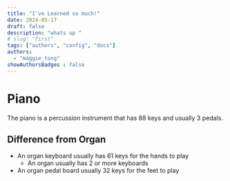 ```yaml
---
title: "I've Learned so much!"
date: 2024-05-17
draft: false
description: "whats up "
# slug: "first"
tags: ["authors", "config", "docs"]
authors:
  - "maggie_tong"
showAuthorsBadges : false
---
```


# Piano

The piano is a percussion instrument that has 88 keys and usually 3 pedals.  

## Difference from Organ

- An organ keyboard usually has 61 keys for the hands to play
  - An organ usually has 2 or more keyboards
- An organ pedal board usually 32 keys for the feet to play